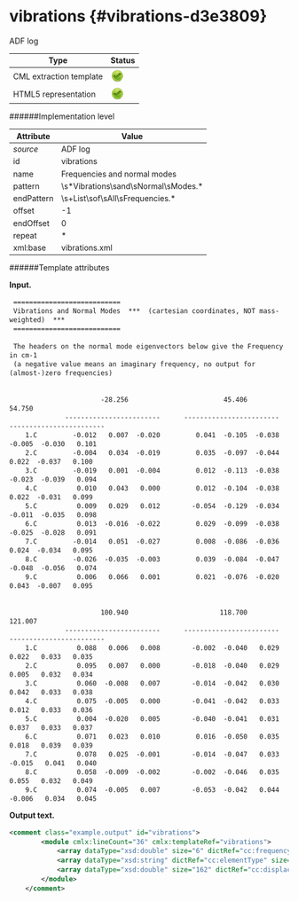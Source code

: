 # vibrations {#vibrations-d3e3809}

ADF log

| Type                                                                                                                                                                                                  | Status                                                                                                                                                                                                |
|----|----|
| CML extraction template                                                                                                                                                                               | ![](/imgs/Total.png)                                                                                                                                                                                  |
| HTML5 representation                                                                                                                                                                                  | ![](/imgs/Total.png)                                                                                                                                                                                  |

######Implementation level

| Attribute                                                                                                                                                                                             | Value                                                                                                                                                                                                 |
|----|----|
| *source*                                                                                                                                                                                              | ADF log                                                                                                                                                                                               |
| id                                                                                                                                                                                                    | vibrations                                                                                                                                                                                            |
| name                                                                                                                                                                                                  | Frequencies and normal modes                                                                                                                                                                          |
| pattern                                                                                                                                                                                               | \\s\*Vibrations\\sand\\sNormal\\sModes.\*                                                                                                                                                             |
| endPattern                                                                                                                                                                                            | \\s+List\\sof\\sAll\\sFrequencies.\*                                                                                                                                                                  |
| offset                                                                                                                                                                                                | -1                                                                                                                                                                                                    |
| endOffset                                                                                                                                                                                             | 0                                                                                                                                                                                                     |
| repeat                                                                                                                                                                                                | \*                                                                                                                                                                                                    |
| xml:base                                                                                                                                                                                              | vibrations.xml                                                                                                                                                                                        |

######Template attributes

**Input.**

     ===========================
     Vibrations and Normal Modes  ***  (cartesian coordinates, NOT mass-weighted)  ***
     ===========================
      
     The headers on the normal mode eigenvectors below give the Frequency in cm-1
     (a negative value means an imaginary frequency, no output for (almost-)zero frequencies)


                           -28.256                        45.406                        54.750
                  ------------------------      ------------------------      ------------------------
        1.C         -0.012   0.007  -0.020         0.041  -0.105  -0.038        -0.005  -0.030   0.101
        2.C         -0.004   0.034  -0.019         0.035  -0.097  -0.044         0.022  -0.037   0.100
        3.C         -0.019   0.001  -0.004         0.012  -0.113  -0.038        -0.023  -0.039   0.094
        4.C          0.010   0.043   0.000         0.012  -0.104  -0.038         0.022  -0.031   0.099
        5.C          0.009   0.029   0.012        -0.054  -0.129  -0.034        -0.011  -0.035   0.098
        6.C          0.013  -0.016  -0.022         0.029  -0.099  -0.038        -0.025  -0.028   0.091
        7.C         -0.014   0.051  -0.027         0.008  -0.086  -0.036         0.024  -0.034   0.095
        8.C         -0.026  -0.035  -0.003         0.039  -0.084  -0.047        -0.048  -0.056   0.074
        9.C          0.006   0.066   0.001         0.021  -0.076  -0.020         0.043  -0.007   0.095


                           100.940                       118.700                       121.007
                  ------------------------      ------------------------      ------------------------
        1.C          0.088   0.006   0.008        -0.002  -0.040   0.029         0.022   0.033   0.035
        2.C          0.095   0.007   0.000        -0.018  -0.040   0.029         0.005   0.032   0.034
        3.C          0.060  -0.008   0.007        -0.014  -0.042   0.030         0.042   0.033   0.038
        4.C          0.075  -0.005   0.000        -0.041  -0.042   0.033         0.012   0.033   0.036
        5.C          0.004  -0.020   0.005        -0.040  -0.041   0.031         0.037   0.033   0.037
        6.C          0.071   0.023   0.010         0.016  -0.050   0.035         0.018   0.039   0.039
        7.C          0.078   0.025  -0.001        -0.014  -0.047   0.033        -0.015   0.041   0.040
        8.C          0.058  -0.009  -0.002        -0.002  -0.046   0.035         0.055   0.032   0.049
        9.C          0.074  -0.005   0.007        -0.053  -0.042   0.044        -0.006   0.034   0.045

**Output text.**

```xml
<comment class="example.output" id="vibrations">
        <module cmlx:lineCount="36" cmlx:templateRef="vibrations">
            <array dataType="xsd:double" size="6" dictRef="cc:frequency">-28.256 45.406 54.75 100.94 118.7 121.007</array>
            <array dataType="xsd:string" dictRef="cc:elementType" size="9">C C C C C C C C C</array>
            <array dataType="xsd:double" size="162" dictRef="cc:displacement">-0.012 0.007 -0.02 -0.004 0.034 -0.019 -0.019 0.001 -0.004 0.01 0.043 0.0 0.009 0.029 0.012 0.013 -0.016 -0.022 -0.014 0.051 -0.027 -0.026 -0.035 -0.003 0.006 0.066 0.001 0.041 -0.105 -0.038 0.035 -0.097 -0.044 0.012 -0.113 -0.038 0.012 -0.104 -0.038 -0.054 -0.129 -0.034 0.029 -0.099 -0.038 0.008 -0.086 -0.036 0.039 -0.084 -0.047 0.021 -0.076 -0.02 -0.005 -0.03 0.101 0.022 -0.037 0.1 -0.023 -0.039 0.094 0.022 -0.031 0.099 -0.011 -0.035 0.098 -0.025 -0.028 0.091 0.024 -0.034 0.095 -0.048 -0.056 0.074 0.043 -0.007 0.095 0.088 0.006 0.008 0.095 0.007 0.0 0.06 -0.008 0.007 0.075 -0.005 0.0 0.004 -0.02 0.005 0.071 0.023 0.01 0.078 0.025 -0.001 0.058 -0.009 -0.002 0.074 -0.005 0.007 -0.002 -0.04 0.029 -0.018 -0.04 0.029 -0.014 -0.042 0.03 -0.041 -0.042 0.033 -0.04 -0.041 0.031 0.016 -0.05 0.035 -0.014 -0.047 0.033 -0.002 -0.046 0.035 -0.053 -0.042 0.044 0.022 0.033 0.035 0.005 0.032 0.034 0.042 0.033 0.038 0.012 0.033 0.036 0.037 0.033 0.037 0.018 0.039 0.039 -0.015 0.041 0.04 0.055 0.032 0.049 -0.006 0.034 0.045</array>
        </module>
    </comment>
```
